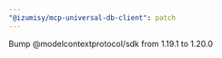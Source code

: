 ```yaml
---
"@izumisy/mcp-universal-db-client": patch
---
```


Bump @modelcontextprotocol/sdk from 1.19.1 to 1.20.0
